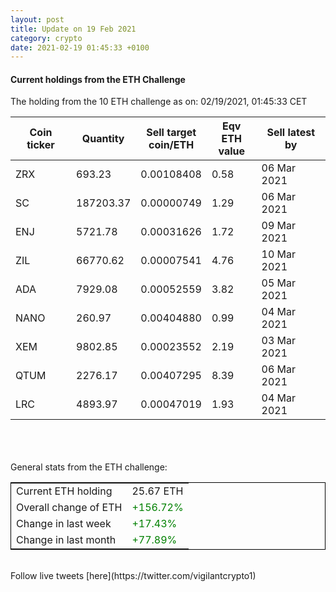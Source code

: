 ```yaml
---
layout: post
title: Update on 19 Feb 2021
category: crypto
date: 2021-02-19 01:45:33 +0100
---
```

<!-- Global site tag (gtag.js) - Google Analytics -->
<script async src="https://www.googletagmanager.com/gtag/js?id=UA-103831149-5"></script>
<script>
  window.dataLayer = window.dataLayer || [];
  function gtag(){dataLayer.push(arguments);}
  gtag('js', new Date());

  gtag('config', 'UA-103831149-5');
</script>


#### Current holdings from the ETH Challenge

The holding from the 10 ETH challenge as on: 02/19/2021, 01:45:33 CET

|Coin ticker|Quantity|Sell target<br>coin/ETH|Eqv ETH<br>value|Sell latest by|
|-----------|--------|-----------|-----------|--------------|
ZRX|693.23|  0.00108408|0.58|06 Mar 2021|
SC|187203.37|  0.00000749|1.29|06 Mar 2021|
ENJ|5721.78|  0.00031626|1.72|09 Mar 2021|
ZIL|66770.62|  0.00007541|4.76|10 Mar 2021|
ADA|7929.08|  0.00052559|3.82|05 Mar 2021|
NANO|260.97|  0.00404880|0.99|04 Mar 2021|
XEM|9802.85|  0.00023552|2.19|03 Mar 2021|
QTUM|2276.17|  0.00407295|8.39|06 Mar 2021|
LRC|4893.97|  0.00047019|1.93|04 Mar 2021|

<br>
<br>
<br>
General stats from the ETH challenge:

<table style="border:1px solid black;margin-left:auto;margin-right:auto;">
	<tbody>
	<tr>
		<td>Current ETH holding</td>
		<td>     25.67 ETH</td>
	</tr>
	<tr>
		<td>Overall change of ETH</td>
		<td><font color="green">+156.72%</font></td>
	</tr>
	<tr>
		<td>Change in last week</td>
		<td><font color="green">+17.43%</font></td>
	</tr>
	<tr>
		<td>Change in last month</td>
		<td><font color="green">+77.89%</font></td>
	</tr>
	</tbody>
</table>

<br>
Follow live tweets [here](https://twitter.com/vigilantcrypto1)
<br>
<br>